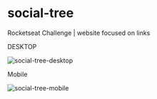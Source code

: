 # social-tree
Rocketseat Challenge | website focused on links


DESKTOP

![social-tree-desktop](https://user-images.githubusercontent.com/95758854/193297987-bb16fcba-4f15-4290-850c-c65c87b00b11.png)

Mobile 

![social-tree-mobile](https://user-images.githubusercontent.com/95758854/193298471-4da40e26-97f1-40d1-85d3-1111aacfd037.png)



